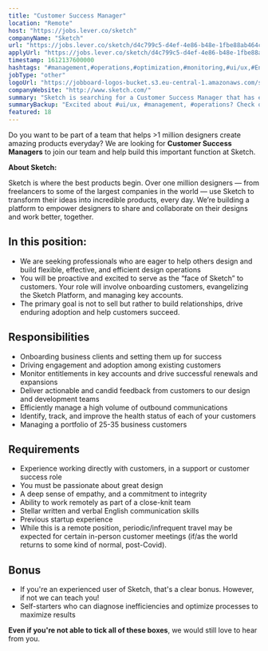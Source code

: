 ```yaml
---
title: "Customer Success Manager"
location: "Remote"
host: "https://jobs.lever.co/sketch"
companyName: "Sketch"
url: "https://jobs.lever.co/sketch/d4c799c5-d4ef-4e86-b48e-1fbe88ab464c"
applyUrl: "https://jobs.lever.co/sketch/d4c799c5-d4ef-4e86-b48e-1fbe88ab464c/apply"
timestamp: 1612137600000
hashtags: "#management,#operations,#optimization,#monitoring,#ui/ux,#English"
jobType: "other"
logoUrl: "https://jobboard-logos-bucket.s3.eu-central-1.amazonaws.com/sketch"
companyWebsite: "http://www.sketch.com/"
summary: "Sketch is searching for a Customer Success Manager that has experience working directly with customers, in a support or customer success role."
summaryBackup: "Excited about #ui/ux, #management, #operations? Check out this job post!"
featured: 18
---
```


Do you want to be part of a team that helps >1 million designers create amazing products everyday? We are looking for **Customer Success Managers** to join our team and help build this important function at Sketch.

**About Sketch:**

Sketch is where the best products begin. Over one million designers — from freelancers to some of the largest companies in the world — use Sketch to transform their ideas into incredible products, every day. We’re building a platform to empower designers to share and collaborate on their designs and work better, together.

## In this position:

*   We are seeking professionals who are eager to help others design and build flexible, effective, and efficient design operations
*   You will be proactive and excited to serve as the “face of Sketch” to customers. Your role will involve onboarding customers, evangelizing the Sketch Platform, and managing key accounts.
*   The primary goal is not to sell but rather to build relationships, drive enduring adoption and help customers succeed.

## Responsibilities

*   Onboarding business clients and setting them up for success
*   Driving engagement and adoption among existing customers
*   Monitor entitlements in key accounts and drive successful renewals and expansions
*   Deliver actionable and candid feedback from customers to our design and development teams
*   Efficiently manage a high volume of outbound communications
*   Identify, track, and improve the health status of each of your customers
*   Managing a portfolio of 25-35 business customers

## Requirements

*   Experience working directly with customers, in a support or customer success role
*   You must be passionate about great design
*   A deep sense of empathy, and a commitment to integrity
*   Ability to work remotely as part of a close-knit team
*   Stellar written and verbal English communication skills
*   Previous startup experience
*   While this is a remote position, periodic/infrequent travel may be expected for certain in-person customer meetings (if/as the world returns to some kind of normal, post-Covid).

## Bonus

*   If you're an experienced user of Sketch, that's a clear bonus. However, if not we can teach you!
*   Self-starters who can diagnose inefficiencies and optimize processes to maximize results

**Even if you're not able to tick all of these boxes**, we would still love to hear from you.

